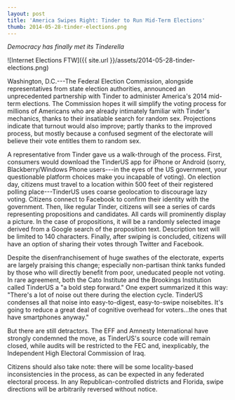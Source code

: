 ```yaml
---
layout: post
title: 'America Swipes Right: Tinder to Run Mid-Term Elections'
thumb: 2014-05-28-tinder-elections.png
---
```


*Democracy has finally met its Tinderella*

![Internet Elections FTW]({{ site.url }}/assets/2014-05-28-tinder-elections.png)

Washington, D.C.---The Federal Election Commission, alongside representatives from state election authorities, announced an unprecedented partnership with Tinder to administer America's 2014 mid-term elections. The Commission hopes it will simplify the voting process for millions of Americans who are already intimately familiar with Tinder's mechanics, thanks to their insatiable search for random sex. Projections indicate that turnout would also improve; partly thanks to the improved process, but mostly because a confused segment of the electorate will believe their vote entitles them to random sex.

A representative from Tinder gave us a walk-through of the process. First, consumers would download the TinderUS app for iPhone or Android (sorry, Blackberry/Windows Phone users---in the eyes of the US government, your questionable platform choices make you incapable of voting). On election day, citizens must travel to a location within 500 feet of their registered polling place---TinderUS uses coarse geolocation to discourage lazy voting. Citizens connect to Facebook to confirm their identity with the government. Then, like regular Tinder, citizens will see a series of cards representing propositions and candidates. All cards will prominently display a picture. In the case of propositions, it will be a randomly selected image derived from a Google search of the proposition text. Description text will be limited to 140 characters. Finally, after swiping is concluded, citizens will have an option of sharing their votes through Twitter and Facebook.

Despite the disenfranchisement of huge swathes of the electorate, experts are largely praising this change; especially non-partisan think tanks funded by those who will directly benefit from poor, uneducated people not voting. In rare agreement, both the Cato Institute and the Brookings Institution called TinderUS a "a bold step forward." One expert summarized it this way: "There's a lot of noise out there during the election cycle. TinderUS condenses all that noise into easy-to-digest, easy-to-swipe noisebites. It's going to reduce a great deal of cognitive overhead for voters...the ones that have smartphones anyway." 

But there are still detractors. The EFF and Amnesty International have strongly condemned the move, as TinderUS's source code will remain closed, while audits will be restricted to the FEC and, inexplicably, the Independent High Electoral Commission of Iraq.

Citizens should also take note: there will be some locality-based inconsistencies in the process, as can be expected in any federated electoral process. In any Republican-controlled districts and Florida, swipe directions will be arbitrarily reversed without notice.
